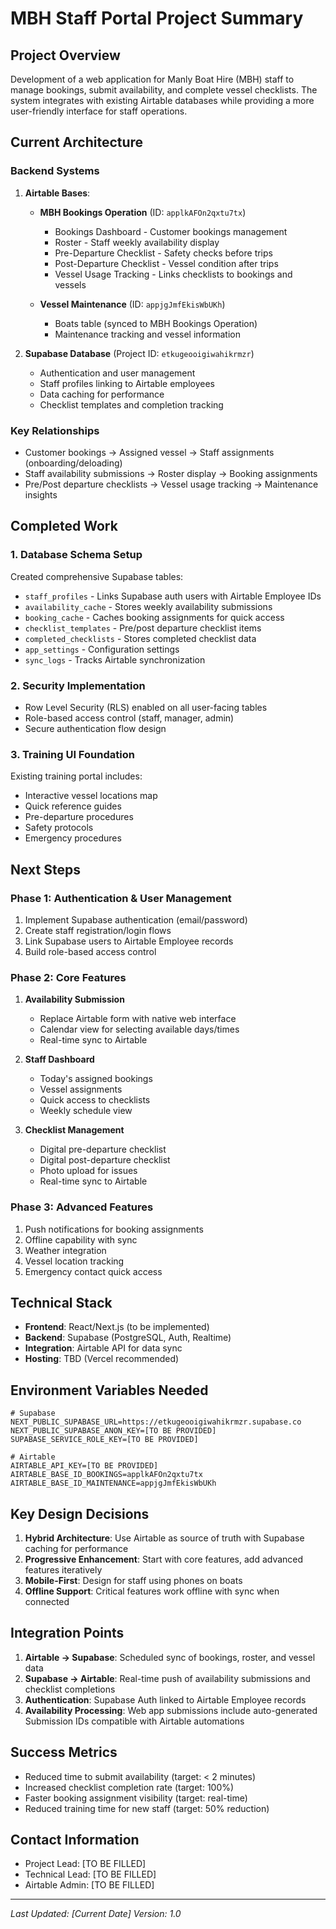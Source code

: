 # MBH Staff Portal Project Summary

## Project Overview
Development of a web application for Manly Boat Hire (MBH) staff to manage bookings, submit availability, and complete vessel checklists. The system integrates with existing Airtable databases while providing a more user-friendly interface for staff operations.

## Current Architecture

### Backend Systems
1. **Airtable Bases**:
   - **MBH Bookings Operation** (ID: `applkAFOn2qxtu7tx`)
     - Bookings Dashboard - Customer bookings management
     - Roster - Staff weekly availability display
     - Pre-Departure Checklist - Safety checks before trips
     - Post-Departure Checklist - Vessel condition after trips
     - Vessel Usage Tracking - Links checklists to bookings and vessels
     
   - **Vessel Maintenance** (ID: `appjgJmfEkisWbUKh`)
     - Boats table (synced to MBH Bookings Operation)
     - Maintenance tracking and vessel information

2. **Supabase Database** (Project ID: `etkugeooigiwahikrmzr`)
   - Authentication and user management
   - Staff profiles linking to Airtable employees
   - Data caching for performance
   - Checklist templates and completion tracking

### Key Relationships
- Customer bookings → Assigned vessel → Staff assignments (onboarding/deloading)
- Staff availability submissions → Roster display → Booking assignments
- Pre/Post departure checklists → Vessel usage tracking → Maintenance insights

## Completed Work

### 1. Database Schema Setup
Created comprehensive Supabase tables:
- `staff_profiles` - Links Supabase auth users with Airtable Employee IDs
- `availability_cache` - Stores weekly availability submissions
- `booking_cache` - Caches booking assignments for quick access
- `checklist_templates` - Pre/post departure checklist items
- `completed_checklists` - Stores completed checklist data
- `app_settings` - Configuration settings
- `sync_logs` - Tracks Airtable synchronization

### 2. Security Implementation
- Row Level Security (RLS) enabled on all user-facing tables
- Role-based access control (staff, manager, admin)
- Secure authentication flow design

### 3. Training UI Foundation
Existing training portal includes:
- Interactive vessel locations map
- Quick reference guides
- Pre-departure procedures
- Safety protocols
- Emergency procedures

## Next Steps

### Phase 1: Authentication & User Management
1. Implement Supabase authentication (email/password)
2. Create staff registration/login flows
3. Link Supabase users to Airtable Employee records
4. Build role-based access control

### Phase 2: Core Features
1. **Availability Submission**
   - Replace Airtable form with native web interface
   - Calendar view for selecting available days/times
   - Real-time sync to Airtable
   
2. **Staff Dashboard**
   - Today's assigned bookings
   - Vessel assignments
   - Quick access to checklists
   - Weekly schedule view

3. **Checklist Management**
   - Digital pre-departure checklist
   - Digital post-departure checklist
   - Photo upload for issues
   - Real-time sync to Airtable

### Phase 3: Advanced Features
1. Push notifications for booking assignments
2. Offline capability with sync
3. Weather integration
4. Vessel location tracking
5. Emergency contact quick access

## Technical Stack
- **Frontend**: React/Next.js (to be implemented)
- **Backend**: Supabase (PostgreSQL, Auth, Realtime)
- **Integration**: Airtable API for data sync
- **Hosting**: TBD (Vercel recommended)

## Environment Variables Needed
```env
# Supabase
NEXT_PUBLIC_SUPABASE_URL=https://etkugeooigiwahikrmzr.supabase.co
NEXT_PUBLIC_SUPABASE_ANON_KEY=[TO BE PROVIDED]
SUPABASE_SERVICE_ROLE_KEY=[TO BE PROVIDED]

# Airtable
AIRTABLE_API_KEY=[TO BE PROVIDED]
AIRTABLE_BASE_ID_BOOKINGS=applkAFOn2qxtu7tx
AIRTABLE_BASE_ID_MAINTENANCE=appjgJmfEkisWbUKh
```

## Key Design Decisions
1. **Hybrid Architecture**: Use Airtable as source of truth with Supabase caching for performance
2. **Progressive Enhancement**: Start with core features, add advanced features iteratively
3. **Mobile-First**: Design for staff using phones on boats
4. **Offline Support**: Critical features work offline with sync when connected

## Integration Points
1. **Airtable → Supabase**: Scheduled sync of bookings, roster, and vessel data
2. **Supabase → Airtable**: Real-time push of availability submissions and checklist completions
3. **Authentication**: Supabase Auth linked to Airtable Employee records
4. **Availability Processing**: Web app submissions include auto-generated Submission IDs compatible with Airtable automations

## Success Metrics
- Reduced time to submit availability (target: < 2 minutes)
- Increased checklist completion rate (target: 100%)
- Faster booking assignment visibility (target: real-time)
- Reduced training time for new staff (target: 50% reduction)

## Contact Information
- Project Lead: [TO BE FILLED]
- Technical Lead: [TO BE FILLED]
- Airtable Admin: [TO BE FILLED]

---
*Last Updated: [Current Date]*
*Version: 1.0* 
